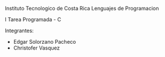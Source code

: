 Instituto Tecnologico de Costa Rica
Lenguajes de Programacion

I Tarea Programada - C

Integrantes:

- Edgar Solorzano Pacheco
- Christofer Vasquez
